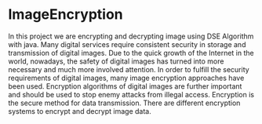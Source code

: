 # ImageEncryption
In this project we are encrypting and decrypting image using DSE Algorithm with java.
Many digital services require consistent security in storage and transmission of digital images. Due to the quick growth of the Internet in the world, nowadays, the safety of digital images has turned into more necessary and much more involved attention. In order to fulfill the security requirements of digital images, many image encryption approaches have been used. Encryption algorithms of digital images are further important and should be used to stop enemy attacks from illegal access. Encryption is the secure method for data transmission. There are different encryption systems to encrypt and decrypt image data.
